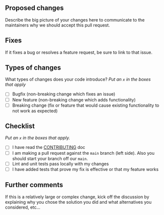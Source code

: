 ## Proposed changes

Describe the big picture of your changes here to communicate to the maintainers why we should accept this pull request.

## Fixes

If it fixes a bug or resolves a feature request, be sure to link to that issue.

## Types of changes

What types of changes does your code introduce?
_Put an `x` in the boxes that apply_

- [ ] Bugfix (non-breaking change which fixes an issue)
- [ ] New feature (non-breaking change which adds functionality)
- [ ] Breaking change (fix or feature that would cause existing functionality to not work as expected)

## Checklist

_Put an `x` in the boxes that apply._

- [ ] I have read the [CONTRIBUTING](../blob/master/CONTRIBUTING.md) doc
- [ ] I am making a pull request against the `main` branch (left side). Also you should start your branch off our `main`.
- [ ] Lint and unit tests pass locally with my changes
- [ ] I have added tests that prove my fix is effective or that my feature works

## Further comments

If this is a relatively large or complex change, kick off the discussion by explaining why you chose the solution you did and what alternatives you considered, etc...
